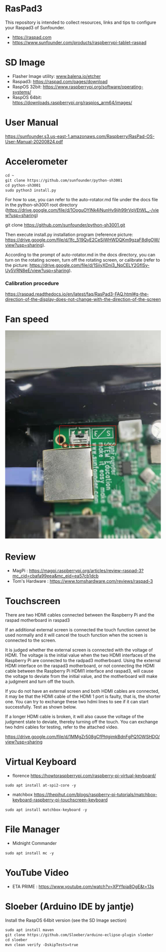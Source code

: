# RasPad3

This repository is intended to collect resources, links and tips to configure your Raspad3 of Sunfounder.

* https://raspad.com
* https://www.sunfounder.com/products/raspberrypi-tablet-raspad


# SD Image
* Flasher Image utility: www.balena.io/etcher
* Raspad3: https://raspad.com/pages/download
* RaspOS 32bit: https://www.raspberrypi.org/software/operating-systems/
* RaspOS 64bit: https://downloads.raspberrypi.org/raspios_arm64/images/

# User Manual
https://sunfounder.s3.us-east-1.amazonaws.com/Raspberry/RasPad-OS-User-Manual-20200824.pdf


# Accelerometer

```
cd ~
git clone https://github.com/sunfounder/python-sh3001
cd python-sh3001
sudo python3 install.py  
```

For how to use, you can refer to the auto-rotator.md file under the docs file in the python-sh3001 root directory (https://drive.google.com/file/d/1OoguOYlNk4iNunHv9ijh99rVqVEtWL_-/view?usp=sharing)

git clone https://github.com/sunfounder/python-sh3001.git

Then execute install.py installation program (reference picture: https://drive.google.com/file/d/1fc_519QyE2CeSjWHWDQKm9gzaF8dlgOW/view?usp=sharing).

According to the prompt of auto-rotator.md in the docs directory, you can turn on the rotating screen, turn off the rotating screen, or calibrate (refer to the picture: https://drive.google.com/file/d/1SiiyXDni3_NqCELY2GfISy-Uy5VRN8eE/view?usp=sharing).


### Calibration procedure

https://raspad.readthedocs.io/en/latest/faq/RasPad3-FAQ.html#q-the-direction-of-the-display-does-not-change-with-the-direction-of-the-screen



# Fan speed


![Fan speed S/F](https://github.com/biccius/RasPad3-Stuff/blob/main/fan%20speed%20S_F.png)


# Review

* MagPi : https://magpi.raspberrypi.org/articles/review-raspad-3?mc_cid=cbafa99eea&mc_eid=ea57cb1dcb
* Tom's Hardware : https://www.tomshardware.com/reviews/raspad-3


# Touchscreen

There are two HDMI cables connected between the Raspberry Pi and the raspad motherboard in raspad3

If an additional external screen is connected the touch function cannot be used normally and it will cancel the touch function when the screen is connected to the screen.

It is judged whether the external screen is connected with the voltage of HDMI. The voltage is the initial value when the two HDMI interfaces of the Raspberry Pi are connected to the radpad3 motherboard. Using the external HDMI interface on the raspad3 motherboard, or not connecting the HDMI cable between the Raspberry Pi HDMI1 interface and raspad3, will cause the voltage to deviate from the initial value, and the motherboard will make a judgment and turn off the touch.

If you do not have an external screen and both HDMI cables are connected, it may be that the HDMI cable of the HDMI 1 port is faulty, that is, the shorter one. You can try to exchange these two hdmi lines to see if it can start successfully. Test as shown below.

If a longer HDMI cable is broken, it will also cause the voltage of the judgment state to deviate, thereby turning off the touch. You can exchange two hdmi cables for testing, refer to the attached video.

https://drive.google.com/file/d/1MMgZr508gCfPhtgimkBdnFgPQ1OWSHDO/view?usp=sharing




# Virtual Keyboard

* florence  https://howtoraspberrypi.com/raspberry-pi-virtual-keyboard/

```sudo apt install florence -y
sudo apt install at-spi2-core -y
```

* matchbox https://thepihut.com/blogs/raspberry-pi-tutorials/matchbox-keyboard-raspberry-pi-touchscreen-keyboard

```sudo apt install matchbox-keyboard -y```

# File Manager

* Midnight Commander 

```sudo apt install mc -y```

# YouTube Video

* ETA PRIME : https://www.youtube.com/watch?v=XPYfpia8OgE&t=13s 


# Sloeber (Arduino IDE by jantje)

Install the RaspOS 64bit version (see the SD Image section)

```sudo apt update
sudo apt install maven
git clone https://github.com/Sloeber/arduino-eclipse-plugin sloeber
cd sloeber
mvn clean verify -DskipTests=true
```

